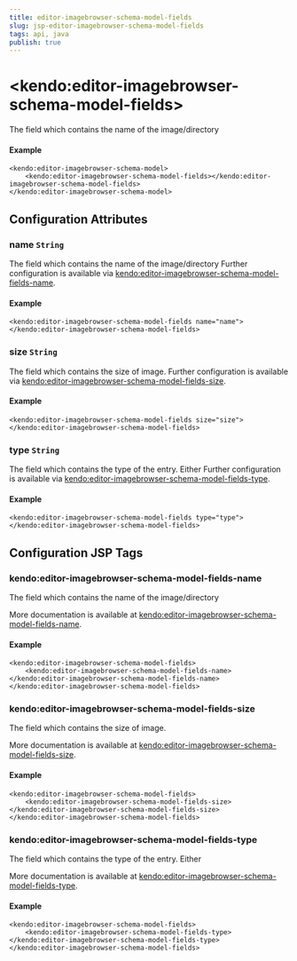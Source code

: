 ```yaml
---
title: editor-imagebrowser-schema-model-fields
slug: jsp-editor-imagebrowser-schema-model-fields
tags: api, java
publish: true
---
```


# \<kendo:editor-imagebrowser-schema-model-fields\>

The field which contains the name of the image/directory

#### Example
    <kendo:editor-imagebrowser-schema-model>
        <kendo:editor-imagebrowser-schema-model-fields></kendo:editor-imagebrowser-schema-model-fields>
    </kendo:editor-imagebrowser-schema-model>

## Configuration Attributes

### name `String`

The field which contains the name of the image/directory Further configuration is available via [kendo:editor-imagebrowser-schema-model-fields-name](#kendo-editor-imagebrowser-schema-model-fields-name). 

#### Example
    <kendo:editor-imagebrowser-schema-model-fields name="name">
    </kendo:editor-imagebrowser-schema-model-fields>

### size `String`

The field which contains the size of image. Further configuration is available via [kendo:editor-imagebrowser-schema-model-fields-size](#kendo-editor-imagebrowser-schema-model-fields-size). 

#### Example
    <kendo:editor-imagebrowser-schema-model-fields size="size">
    </kendo:editor-imagebrowser-schema-model-fields>

### type `String`

The field which contains the type of the entry. Either Further configuration is available via [kendo:editor-imagebrowser-schema-model-fields-type](#kendo-editor-imagebrowser-schema-model-fields-type). 

#### Example
    <kendo:editor-imagebrowser-schema-model-fields type="type">
    </kendo:editor-imagebrowser-schema-model-fields>


##  Configuration JSP Tags

### kendo:editor-imagebrowser-schema-model-fields-name

The field which contains the name of the image/directory

More documentation is available at [kendo:editor-imagebrowser-schema-model-fields-name](editor/imagebrowser-schema-model-fields-name).

#### Example

    <kendo:editor-imagebrowser-schema-model-fields>
        <kendo:editor-imagebrowser-schema-model-fields-name></kendo:editor-imagebrowser-schema-model-fields-name>
    </kendo:editor-imagebrowser-schema-model-fields>

### kendo:editor-imagebrowser-schema-model-fields-size

The field which contains the size of image.

More documentation is available at [kendo:editor-imagebrowser-schema-model-fields-size](editor/imagebrowser-schema-model-fields-size).

#### Example

    <kendo:editor-imagebrowser-schema-model-fields>
        <kendo:editor-imagebrowser-schema-model-fields-size></kendo:editor-imagebrowser-schema-model-fields-size>
    </kendo:editor-imagebrowser-schema-model-fields>

### kendo:editor-imagebrowser-schema-model-fields-type

The field which contains the type of the entry. Either

More documentation is available at [kendo:editor-imagebrowser-schema-model-fields-type](editor/imagebrowser-schema-model-fields-type).

#### Example

    <kendo:editor-imagebrowser-schema-model-fields>
        <kendo:editor-imagebrowser-schema-model-fields-type></kendo:editor-imagebrowser-schema-model-fields-type>
    </kendo:editor-imagebrowser-schema-model-fields>

